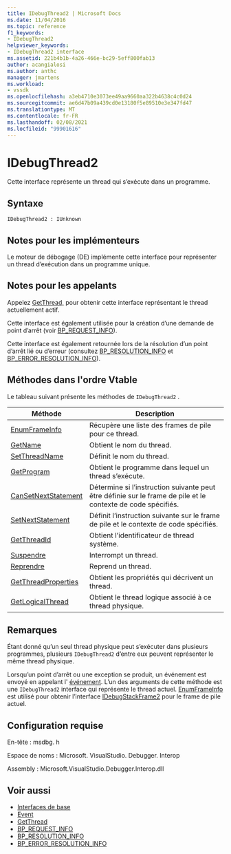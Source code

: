 ```yaml
---
title: IDebugThread2 | Microsoft Docs
ms.date: 11/04/2016
ms.topic: reference
f1_keywords:
- IDebugThread2
helpviewer_keywords:
- IDebugThread2 interface
ms.assetid: 221b4b1b-4a26-466e-bc29-5eff800fab13
author: acangialosi
ms.author: anthc
manager: jmartens
ms.workload:
- vssdk
ms.openlocfilehash: a3eb4710e3073ee49aa9660aa322b4638c4c0d24
ms.sourcegitcommit: ae6d47b09a439cd0e13180f5e89510e3e347fd47
ms.translationtype: MT
ms.contentlocale: fr-FR
ms.lasthandoff: 02/08/2021
ms.locfileid: "99901616"
---
```

# <a name="idebugthread2"></a>IDebugThread2
Cette interface représente un thread qui s’exécute dans un programme.

## <a name="syntax"></a>Syntaxe

```
IDebugThread2 : IUnknown
```

## <a name="notes-for-implementers"></a>Notes pour les implémenteurs
 Le moteur de débogage (DE) implémente cette interface pour représenter un thread d’exécution dans un programme unique.

## <a name="notes-for-callers"></a>Notes pour les appelants
 Appelez [GetThread,](../../../extensibility/debugger/reference/idebugstackframe2-getthread.md) pour obtenir cette interface représentant le thread actuellement actif.

 Cette interface est également utilisée pour la création d’une demande de point d’arrêt (voir [BP_REQUEST_INFO](../../../extensibility/debugger/reference/bp-request-info.md)).

 Cette interface est également retournée lors de la résolution d’un point d’arrêt lié ou d’erreur (consultez [BP_RESOLUTION_INFO](../../../extensibility/debugger/reference/bp-resolution-info.md) et [BP_ERROR_RESOLUTION_INFO](../../../extensibility/debugger/reference/bp-error-resolution-info.md)).

## <a name="methods-in-vtable-order"></a>Méthodes dans l'ordre Vtable
 Le tableau suivant présente les méthodes de `IDebugThread2` .

|Méthode|Description|
|------------|-----------------|
|[EnumFrameInfo](../../../extensibility/debugger/reference/idebugthread2-enumframeinfo.md)|Récupère une liste des frames de pile pour ce thread.|
|[GetName](../../../extensibility/debugger/reference/idebugthread2-getname.md)|Obtient le nom du thread.|
|[SetThreadName](../../../extensibility/debugger/reference/idebugthread2-setthreadname.md)|Définit le nom du thread.|
|[GetProgram](../../../extensibility/debugger/reference/idebugthread2-getprogram.md)|Obtient le programme dans lequel un thread s’exécute.|
|[CanSetNextStatement](../../../extensibility/debugger/reference/idebugthread2-cansetnextstatement.md)|Détermine si l’instruction suivante peut être définie sur le frame de pile et le contexte de code spécifiés.|
|[SetNextStatement](../../../extensibility/debugger/reference/idebugthread2-setnextstatement.md)|Définit l’instruction suivante sur le frame de pile et le contexte de code spécifiés.|
|[GetThreadId](../../../extensibility/debugger/reference/idebugthread2-getthreadid.md)|Obtient l’identificateur de thread système.|
|[Suspendre](../../../extensibility/debugger/reference/idebugthread2-suspend.md)|Interrompt un thread.|
|[Reprendre](../../../extensibility/debugger/reference/idebugthread2-resume.md)|Reprend un thread.|
|[GetThreadProperties](../../../extensibility/debugger/reference/idebugthread2-getthreadproperties.md)|Obtient les propriétés qui décrivent un thread.|
|[GetLogicalThread](../../../extensibility/debugger/reference/idebugthread2-getlogicalthread.md)|Obtient le thread logique associé à ce thread physique.|

## <a name="remarks"></a>Remarques
 Étant donné qu’un seul thread physique peut s’exécuter dans plusieurs programmes, plusieurs `IDebugThread2` d’entre eux peuvent représenter le même thread physique.

 Lorsqu’un point d’arrêt ou une exception se produit, un événement est envoyé en appelant l' [événement](../../../extensibility/debugger/reference/idebugeventcallback2-event.md). L’un des arguments de cette méthode est une `IDebugThread2` interface qui représente le thread actuel. [EnumFrameInfo](../../../extensibility/debugger/reference/idebugthread2-enumframeinfo.md) est utilisé pour obtenir l’interface [IDebugStackFrame2](../../../extensibility/debugger/reference/idebugstackframe2.md) pour le frame de pile actuel.

## <a name="requirements"></a>Configuration requise
 En-tête : msdbg. h

 Espace de noms : Microsoft. VisualStudio. Debugger. Interop

 Assembly : Microsoft.VisualStudio.Debugger.Interop.dll

## <a name="see-also"></a>Voir aussi
- [Interfaces de base](../../../extensibility/debugger/reference/core-interfaces.md)
- [Event](../../../extensibility/debugger/reference/idebugeventcallback2-event.md)
- [GetThread](../../../extensibility/debugger/reference/idebugstackframe2-getthread.md)
- [BP_REQUEST_INFO](../../../extensibility/debugger/reference/bp-request-info.md)
- [BP_RESOLUTION_INFO](../../../extensibility/debugger/reference/bp-resolution-info.md)
- [BP_ERROR_RESOLUTION_INFO](../../../extensibility/debugger/reference/bp-error-resolution-info.md)
